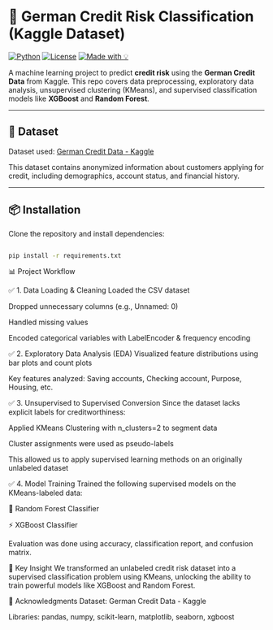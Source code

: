 # 🏦 German Credit Risk Classification (Kaggle Dataset)

[![Python](https://img.shields.io/badge/Python-3.10-blue.svg)](https://www.python.org/)
[![License](https://img.shields.io/badge/license-MIT-green.svg)](LICENSE)
[![Made with 💡](https://img.shields.io/badge/Made%20with-%F0%9F%92%A1-blueviolet)](#)

A machine learning project to predict **credit risk** using the **German Credit Data** from Kaggle. This repo covers data preprocessing, exploratory data analysis, unsupervised clustering (KMeans), and supervised classification models like **XGBoost** and **Random Forest**.

---

## 📁 Dataset

Dataset used: [German Credit Data - Kaggle](https://www.kaggle.com/datasets/uciml/german-credit)

This dataset contains anonymized information about customers applying for credit, including demographics, account status, and financial history.

---

## 📦 Installation

Clone the repository and install dependencies:

```bash

pip install -r requirements.txt
```

📊 Project Workflow


✅ 1. Data Loading & Cleaning
Loaded the CSV dataset

Dropped unnecessary columns (e.g., Unnamed: 0)

Handled missing values

Encoded categorical variables with LabelEncoder & frequency encoding

✅ 2. Exploratory Data Analysis (EDA)
Visualized feature distributions using bar plots and count plots

Key features analyzed: Saving accounts, Checking account, Purpose, Housing, etc.

✅ 3. Unsupervised to Supervised Conversion
Since the dataset lacks explicit labels for creditworthiness:

Applied KMeans Clustering with n_clusters=2 to segment data

Cluster assignments were used as pseudo-labels

This allowed us to apply supervised learning methods on an originally unlabeled dataset

✅ 4. Model Training
Trained the following supervised models on the KMeans-labeled data:

🌲 Random Forest Classifier

⚡ XGBoost Classifier

Evaluation was done using accuracy, classification report, and confusion matrix.

📌 Key Insight
We transformed an unlabeled credit risk dataset into a supervised classification problem using KMeans, unlocking the ability to train powerful models like XGBoost and Random Forest.

🙏 Acknowledgments
Dataset: German Credit Data - Kaggle

Libraries: pandas, numpy, scikit-learn, matplotlib, seaborn, xgboost
